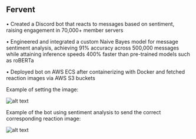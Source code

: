 ## Fervent

• Created a Discord bot that reacts to messages based on sentiment, raising engagement in 70,000+ member servers

• Engineered and integrated a custom Naive Bayes model for message sentiment analysis, achieving 91% accuracy
across 500,000 messages while attaining inference speeds 400% faster than pre-trained models such as roBERTa

• Deployed bot on AWS ECS after containerizing with Docker and fetched reaction images via AWS S3 buckets

Example of setting the image:

![alt text](https://raw.githubusercontent.com/kevxemail/fervent/main/example1.png)

Example of the bot using sentiment analysis to send the correct corresponding reaction image:

![alt text](https://raw.githubusercontent.com/kevxemail/fervent/main/example2.png)
